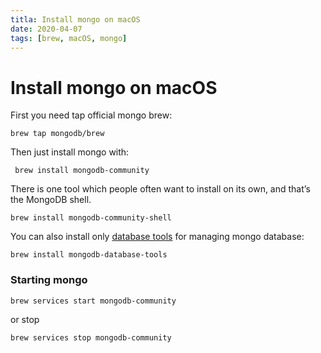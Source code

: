 ```yaml
---
titla: Install mongo on macOS
date: 2020-04-07
tags: [brew, macOS, mongo]
---
```




# Install mongo on macOS

First you need tap official mongo brew:

```shell
brew tap mongodb/brew
```

Then just install mongo with:

```shell
 brew install mongodb-community
```

There is one tool which people often want to install on its own, and that’s the MongoDB shell.

```shell
brew install mongodb-community-shell
```

You can also install only [database tools](https://docs.mongodb.com/database-tools/) for managing mongo database:

```shell
brew install mongodb-database-tools
```

### Starting mongo

```shell
brew services start mongodb-community
```

or stop

```shell
brew services stop mongodb-community
```

